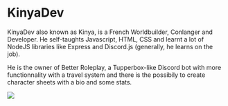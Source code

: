 # KinyaDev
KinyaDev also known as Kinya, is a French Worldbuilder, Conlanger and Developer. He self-taughts Javascript, HTML, CSS and learnt a lot of NodeJS libraries like Express and Discord.js (generally, he learns on the job).

He is the owner of Better Roleplay, a Tupperbox-like Discord bot with more functionnality with a travel system and there is the possibily to create character sheets with a bio and some stats.

<a href="https://top.gg/bot/1110594506220388352">
  <img src="https://top.gg/api/widget/1110594506220388352.svg">
</a>
